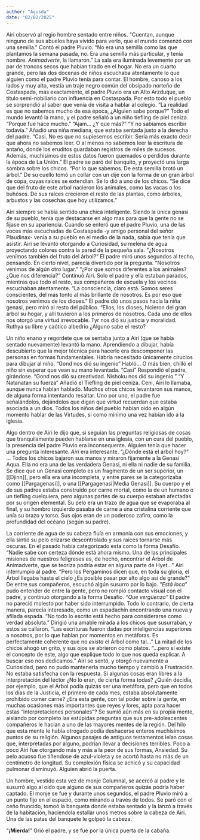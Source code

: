 ```yaml
---
author: "Agusda"
date: "02/02/2025"
---
```


Airi observó al regio hombre sentado entre niños.
"Cuentan, aunque ninguno de sus abuelos haya vivido para verlo, que el mundo comenzó con una semilla." Contó el padre Pluvio. “No era una semilla como las que plantamos la semana pasada, no. Era una semilla más particular, y tenía nombre. *Animadverte*, la llamaron.”
La sala era iluminada levemente por un par de troncos secos que habían tirado en el hogar. No era un cuarto grande, pero las dos docenas de niños escuchaba atentamente lo que alguien como el padre Pluvio tenía para contar.
El hombre, canoso a los lados y muy alto, vestía un traje negro común del obsipado norteño de Costaspada, más exactamente, el padre Pluvio era un Alto Arzduque, un título semi-nobiliario con influencia en Costaspada. Por esto todo el pueblo se sorprendió al saber que venía de visita a hablar al colegio.
“La realidad es que no sabemos mucho de esa época, ¿Alguien sabe porque?” Todo el mundo levantó la mano, y el padre señaló a un niño tiefling de piel ceniza.
“Porque fue hace mucho.”
“Ajam… ¿Y que más?”
“Y no sabíamos escribir todavía.” Añadió una niña mediana, que estaba sentada justo a la derecha del padre.
“Casi. No es que no supiesemos escribir. Sería más exacto decir que ahora no sabemos leer. O al menos no sabemos leer la escritura de antaño, donde los eruditos guardaban registros de miles de sucesos. Además, muchísimos de estos datos fueron quemados o perdidos durante la época de La Unión.” El padre se paró del banquito, y proyectó una larga sombra sobre los chicos.
“Por lo que sabemos. De esta semilla brotó un árbol.” De su cuello tomó un collar con un dije con la forma de un gran árbol de copa, cuyas raíces se extendían. Se lo dió a uno de los chicos. “Se dice que del fruto de este arbol nacieron los animales, como las vacas o los buhósos. De sus raíces crecieron el resto de las plantas, como árboles, arbustos y las cosechas que hoy utilizamos.”

Airi siempre se había sentido una chica inteligente. Siendo la única genasi de su pueblo, tenía que destacarse en algo mas para que la gente no se fijase en su apariencia. Cuando se enteró que el padre Pluvio, una de las voces más escuchadas de Costaspada -y amigo personal del señor Plaudinax- venía a su pueblo en el medio de la nada, sabía que tenía que asistir. Airi se levantó otorgando a Curiosidad, su melena de agua proyectando colores contra la pared de la pequeña sala.
"¿Nosotros venímos también del fruto del árbol?”
El padre miró unos segundos al techo, pensando. En cierto nivel, parecía divertido por la pregunta. “Nosotros venimos de algún otro lugar.”
“¿Por que somos diferentes a los animales? ¿Que nos diferencia?” Continuó Airi. Solo el padre y ella estaban parados, mientras que todo el resto, sus compañeros de escuela y los vecinos escuchaban atentamente.
“La consciencia, claro está. Somos seres conscientes, del más tonto al más brillante de nosotros. Es por eso que nosotros venimos de los dioses.” El padre dió unos pasos hacia la niña genasi, pero miró al resto del público. “Ellos, los dioses, hicieron del gran árbol su hogar, y allí tuvieron a los primeros de nosotros. Cada uno de ellos nos otorgó una virtud irrevocable. Tyr nos dió su justicia y moralidad. Ruthya su libre y caótico albedrío ¿Alguno sabe el resto?

Un niño enano y regordete que se sentaba junto a Airi (que se había sentado nuevamente) levantó la mano. Aprendiendo a dibujar, había descubierto que la mejor técnica para hacerlo era descomponer las personas en formas fundamentales. Habría necesitado únicamente círuclos para dibujar al niño.
“Gond nos dió su ingenio” Habló… O más bien, chilló el niño sin esperar que vean su mano levantada.
“Casi” Respondió el padre, girándose. “Gond nos dió su creativdad. Nishoku nos dió su ingenio.”
“Y Natanatan su fuerza” Añadió el Tiefling de piel ceniza. Ceni, Airi lo llamaba, aunque nunca habían hablado.
Muchos otros chicos levantaron sus manos, de alguna forma intentando resaltar. Uno por uno, el padre fue señalándolos, dejándolos que digan que virtud recuerdan que estaba asociada a un dios. Todos los niños del pueblo habían oído en algún momento hablar de las Virtudes, si como mínimo una vez habían ido a la iglesia.

Algo dentro de Airi le dijo que, si seguían las preguntas religiosas de cosas que tranquilamente pueden hablarse en una iglesia, con un cura del pueblo, la presencia del padre Pluvio era inconsequente. Alguien tenía que hacer una pregunta interesante. *Airi* era interesante.
“¿Dónde está el árbol hoy?”
…
Todos los chicos bajaron sus manos y miraron fijamente a la Genasi Aqua. Ella no era una de las verdadera Genasi, ni ella ni nadie de su familia. Se dice que un Genasi completo es un fragmento de un ser superior, un [[Djinn]], pero ella era una incompleta, y entre pares se la categorizaba como [[Pargagenasi]], o una [[Pargagenasi|Media Genasi]]. Su cuerpo y el de sus padres estaba construido por carne mortal, como la de un humano o un tiefling cuelquiera, pero algunas partes de su cuerpo estaban afectadas por su origen elemental. Su pelo era un trazo de agua que se evaporaba al final, y su hombro izquierdo pasaba de carne a una cristalina corriente que unía su brazo y torso. Sus ojos eran de un poderoso zafiro, como la profundidad del océano (según su padre). 

La corriente de agua de su cabeza fluía en armonía con sus emociones, y ella sintió su pelo erizarse descontrolado y sus raíces tornarse más oscuras. En el pasado había categorizado esta como la forma Desafío.
“Nadie sabe con certeza dónde está ahora mismo. Una de las principales misiones de nuestros feligreses es, de hecho, encontrar el Árbol de Animadverte, que se teoriza podría estar en alguna parte de Hyet…”
Airi interrumpio al padre.
“Pero los Pergaminos dicen que, en toda su gloria, el Árbol llegaba hasta el cielo ¿Es posible pasar por alto algo así de grande?” De entre sus compañeros, escuchó algún susurro por lo bajo.
“*Está loca*” pudo entender de entre la gente, pero no rompió contacto visual con el padre, y continuó otorgando a la forma Desafío. *“Que vergüenza”*
El padre no pareció molesto por haber sido interrumpido. Todo lo contrario, de cierta manera, parecía interesado, como un espadachín encontrando una nueva y afilada espada. “No todo lo escrito está hecho para considerarse como verdad absoluta.” Dirigió una amable mirada a los chicos que susurraban, y estos se callaron. “Las escrituras fueron dadas por inteligencias superiores a nosotros, por lo que hablan por momentos en metáforas. Es perfectamente coherente que no *exista* el Árbol como tal…”
La mitad de los chicos ahogó un grito, y sus ojos se  abrieron como platos.
“…pero sí existe el concepto de este, algo que explique todo lo que nos queda explicar. A buscar eso nos dedicamos.”
Airi se sentó, y otorgó nuevamente a Curiosidad, pero no pudo mantenerla mucho tiempo y cambió a Frustración. No estaba satisfecha con la respuesta. Si algunas cosas eran libres a la interpretación del lector ¿No lo eran, de cierta forma todas? ¿Quién decidía, por ejemplo, que el Árbol podía quizás ser una metáfora, pero que en todos los días de la Justicia, el primero de cada mes, estaba absolutamente prohibido comer carne? ¿Era esta gente, con tal poder sobre la gente, en muchas ocasiones más importantes que reyes y lores, apta para hacer estas “interpretaciones personales”?
Se sumió aún más en su propia mente, aislando por completo las estúpidas preguntas que sus pre-adolescentes compañeros le hacían a uno de las mayores mentes de la región. Del hilo que esta mente le había otrogado podía deshacerse enteros muchísimos puntos de su religión. Algunos pasajes de antiguos testamentos leían cosas que, interpretadas por alguno, podrían llevar a decisiones terribles. Poco a poco Airi fue otorgando más y más a la peor de sus formas, Ansiedad. Su pelo acuoso fue tiñendose de azul-violeta y se acortó hasta no más de un centímetro de longitud. Su complexión física se achicó y su capacidad pulmonar disminuyó. Alguien abrió la puerta.

Un hombre, vestido esta vez de monje Columnal, se acercó al padre y le susurró algo al oído que alguno de sus compañeros quizás podría haber captado. El monje se fue y durante unos segundos, el padre Pluvio miró a un punto fijo en el espacio, como mirando a través de todos. Se paró con el ceño fruncido, tomoó la banqueta donde estaba sentado y la lanzó a través de la habitación, haciendola estallar unos metros sobre la cabeza de Airi. Una de las patas del banquete le golpeó la cabeza.

“**¡Mierda!**” Grió el padre, y se fué por la única puerta de la cabaña. 